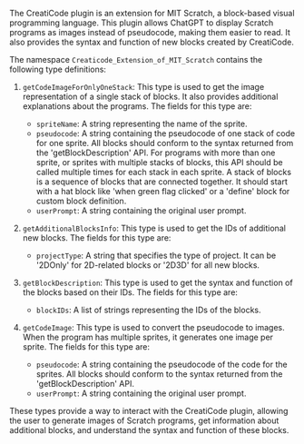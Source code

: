 The CreatiCode plugin is an extension for MIT Scratch, a block-based visual programming language. This plugin allows ChatGPT to display Scratch programs as images instead of pseudocode, making them easier to read. It also provides the syntax and function of new blocks created by CreatiCode.

The namespace `Creaticode_Extension_of_MIT_Scratch` contains the following type definitions:

1. `getCodeImageForOnlyOneStack`: This type is used to get the image representation of a single stack of blocks. It also provides additional explanations about the programs. The fields for this type are:
   - `spriteName`: A string representing the name of the sprite.
   - `pseudocode`: A string containing the pseudocode of one stack of code for one sprite. All blocks should conform to the syntax returned from the 'getBlockDescription' API. For programs with more than one sprite, or sprites with multiple stacks of blocks, this API should be called multiple times for each stack in each sprite. A stack of blocks is a sequence of blocks that are connected together. It should start with a hat block like 'when green flag clicked' or a 'define' block for custom block definition.
   - `userPrompt`: A string containing the original user prompt.

2. `getAdditionalBlocksInfo`: This type is used to get the IDs of additional new blocks. The fields for this type are:
   - `projectType`: A string that specifies the type of project. It can be '2DOnly' for 2D-related blocks or '2D3D' for all new blocks.

3. `getBlockDescription`: This type is used to get the syntax and function of the blocks based on their IDs. The fields for this type are:
   - `blockIDs`: A list of strings representing the IDs of the blocks.

4. `getCodeImage`: This type is used to convert the pseudocode to images. When the program has multiple sprites, it generates one image per sprite. The fields for this type are:
   - `pseudocode`: A string containing the pseudocode of the code for the sprites. All blocks should conform to the syntax returned from the 'getBlockDescription' API.
   - `userPrompt`: A string containing the original user prompt.

These types provide a way to interact with the CreatiCode plugin, allowing the user to generate images of Scratch programs, get information about additional blocks, and understand the syntax and function of these blocks.
